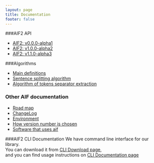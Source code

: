 ```yaml
---
layout: page
title: Documentation
footer: false
---
```

 
###AIF2 API
* [AIF2: v0.0.0-alpha1](/docs/aif2-lib/alpha1/)
* [AIF2: v1.0.0-alpha2](/docs/aif2-lib/alpha2/)
* [AIF2: v1.1.0-alpha3](/docs/aif2-lib/alpha3/)

###Algorithms
* [Main definitions](./algorithm/main-definitions.html)
* [Sentence splitting algorithm](./algorithm/sentence-splitting.html)
* [Algorithm of tokens separator extraction](./algorithm/token-separator-extraction.html)

### Other AIF documentation
* [Road map](./common/road-map.html)
* [ChangeLog](./common/changelog.html)
* [Environment](./common/environment.html)
* [How version number is chosen](./common/how-version-number-is-chosen.htrml)
* [Software that uses aif](./common/software-that-uses-aif.html)

###AIF2 CLI Documentation
We have command line interface for our library.  
You can download it from [CLI Download page](/downloads/cli.html "CLI Download page"),  
and you can find usage instructions on [CLI Documentation page](/docs/aif-cli/ "CLI Documentation page")

